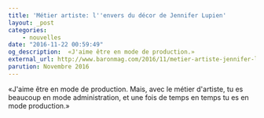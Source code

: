 ```yaml
---
title: 'Métier artiste: l''envers du décor de Jennifer Lupien' 
layout: _post
categories:
    - nouvelles
date: "2016-11-22 00:59:49"
og_description:  «J'aime être en mode de production.»
external_url: http://www.baronmag.com/2016/11/metier-artiste-jennifer-lupin/
parution: Novembre 2016
---
```

«J'aime être en mode de production. Mais, avec le métier d'artiste, tu es beaucoup en mode administration, et une fois de temps en temps tu es en mode production.»
